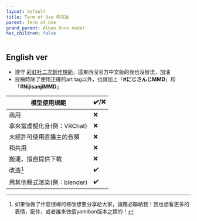 ```yaml
---
layout: default
title: Term of Use 中文版
parent: Term of Use
grand_parent: Alban Knox model
has_children: false
---
```


## English ver
- 遵守 [彩虹社二次創作規範](https://event.nijisanji.app/guidelines/en/)，這東西沒官方中文版的我也沒辦法，加油
- 投稿時除了使用正確的art tag以外，也請加上「**#にじさんじMMD**」和「**#NijisanjiMMD**」

|   模型使用規範    | ✔️/❌    |
| ----------- | ----------- |
|商用|❌|
|拿來當虛擬化身(例：VRChat)|❌|
|未經許可使用直播主的音頻|❌|
|和共用|❌|
|搬運，擅自提供下載|❌|
|改造[^mod] |✔️| 
|用其他程式渲染(例：blender)|✔️|



[^mod]: 如果你做了什麼很棒的修改想要分享給大家，請務必聯絡我！我也想看更多的表情，配件，或者誰來做個yamiban版本之類的！
